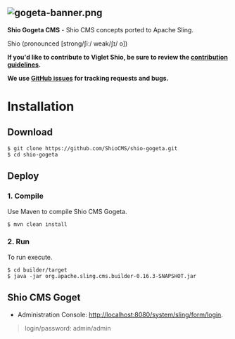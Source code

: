 ![gogeta-banner.png](https://shiocms.github.io/shio-gogeta/gogeta-banner.png) 
------

**Shio Gogeta CMS** - Shio CMS concepts ported to Apache Sling.

Shio (pronounced [strong/ʃiː/ weak/ʃɪ/ o])

**If you'd like to contribute to Viglet Shio, be sure to review the [contribution
guidelines](CONTRIBUTING.md).**

**We use [GitHub issues](https://github.com/ShioCMS/shio-gogeta/issues) for tracking requests and bugs.**

# Installation

## Download

```shell
$ git clone https://github.com/ShioCMS/shio-gogeta.git
$ cd shio-gogeta
```

## Deploy 

### 1. Compile

Use Maven to compile Shio CMS Gogeta.

```shell
$ mvn clean install
```
### 2. Run

To run execute.

```shell
$ cd builder/target
$ java -jar org.apache.sling.cms.builder-0.16.3-SNAPSHOT.jar 
```

## Shio CMS Goget
* Administration Console: [http://localhost:8080/system/sling/form/login](http://localhost:8080/system/sling/form/login).

> login/password: admin/admin
